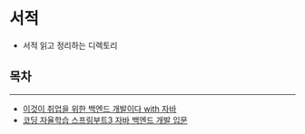 # 서적
- 서적 읽고 정리하는 디렉토리

## 목차
---
- [이것이 취업을 위한 백엔드 개발이다 with 자바](/서적/이것이%20취업을%20위한%20백엔드%20개발이다%20with%20자바/이것이%20취업을%20위한%20백엔드%20개발이다%20with%20자바.md)
- [코딩 자율학습 스프링부트3 자바 백엔드 개발 입문](/서적/코딩%20자율학습%20스프링부트3%20자바%20백엔드%20개발%20입문/코딩%20자율학습%20스프링부트3%20자바%20백엔드%20개발%20입문.md)